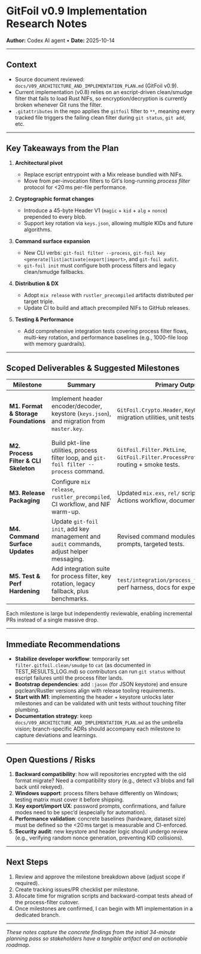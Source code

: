 # GitFoil v0.9 Implementation Research Notes

**Author:** Codex AI agent  •  **Date:** 2025-10-14

---

## Context
- Source document reviewed: `docs/V09_ARCHITECTURE_AND_IMPLEMENTATION_PLAN.md` (GitFoil v0.9).
- Current implementation (v0.8) relies on an escript-driven clean/smudge filter that fails to load Rust NIFs, so encryption/decryption is currently broken whenever Git runs the filter.
- `.gitattributes` in the repo applies the `gitfoil` filter to `**`, meaning every tracked file triggers the failing clean filter during `git status`, `git add`, etc.

---

## Key Takeaways from the Plan
1. **Architectural pivot**
   - Replace escript entrypoint with a Mix release bundled with NIFs.
   - Move from per-invocation filters to Git's long-running *process filter* protocol for <20 ms per-file performance.

2. **Cryptographic format changes**
   - Introduce a 45-byte Header V1 (`magic` + `kid` + `alg` + `nonce`) prepended to every blob.
   - Support key rotation via `keys.json`, allowing multiple KIDs and future algorithms.

3. **Command surface expansion**
   - New CLI verbs: `git-foil filter --process`, `git-foil key <generate|list|activate|export|import>`, and `git-foil audit`.
   - `git-foil init` must configure both process filters and legacy clean/smudge fallbacks.

4. **Distribution & DX**
   - Adopt `mix release` with `rustler_precompiled` artifacts distributed per target triple.
   - Update CI to build and attach precompiled NIFs to GitHub releases.

5. **Testing & Performance**
   - Add comprehensive integration tests covering process filter flows, multi-key rotation, and performance baselines (e.g., 1000-file loop with memory guardrails).

---

## Scoped Deliverables & Suggested Milestones

| Milestone | Summary | Primary Outputs | Dependencies |
|-----------|---------|-----------------|--------------|
| **M1. Format & Storage Foundations** | Implement header encoder/decoder, keystore (`keys.json`), and migration from `master.key`. | `GitFoil.Crypto.Header`, `KeyManager.Store`, migration utilities, unit tests. | Adds `jason` dependency; ensure compatibility with existing tests. |
| **M2. Process Filter & CLI Skeleton** | Build pkt-line utilities, process filter loop, and `git-foil filter --process` command. | `GitFoil.Filter.PktLine`, `GitFoil.Filter.ProcessProtocol`, CLI routing + smoke tests. | M1 complete; NIF calls remain via existing engine. |
| **M3. Release Packaging** | Configure `mix release`, `rustler_precompiled`, CI workflow, and NIF warm-up. | Updated `mix.exs`, `rel/` scripts, GitHub Actions workflow, documentation. | Requires M2 to validate filter binary in release. |
| **M4. Command Surface Updates** | Update `git-foil init`, add key management and `audit` commands, adjust helper messaging. | Revised command modules, help text, user prompts, targeted tests. | M1–M3 provide underlying primitives. |
| **M5. Test & Perf Hardening** | Add integration suite for process filter, key rotation, legacy fallback, plus benchmarks. | `test/integration/process_filter_test.exs`, perf harness, docs for expected metrics. | Build artifacts from M2–M4. |

Each milestone is large but independently reviewable, enabling incremental PRs instead of a single massive drop.

---

## Immediate Recommendations
- **Stabilize developer workflow**: temporarily set `filter.gitfoil.clean/smudge` to `cat` (as documented in TEST_RESULTS_LOG.md) so contributors can run `git status` without escript failures until the process filter lands.
- **Bootstrap dependencies**: add `:jason` (for JSON keystore) and ensure pqclean/Rustler versions align with release tooling requirements.
- **Start with M1**: implementing the header + keystore unlocks later milestones and can be validated with unit tests without touching filter plumbing.
- **Documentation strategy**: keep `docs/V09_ARCHITECTURE_AND_IMPLEMENTATION_PLAN.md` as the umbrella vision; branch-specific ADRs should accompany each milestone to capture deviations and learnings.

---

## Open Questions / Risks
1. **Backward compatibility**: how will repositories encrypted with the old format migrate? Need a compatibility story (e.g., detect v3 blobs and fall back until rekeyed).
2. **Windows support**: process filters behave differently on Windows; testing matrix must cover it before shipping.
3. **Key export/import UX**: password prompts, confirmations, and failure modes need to be spec’d (especially for automation).
4. **Performance validation**: concrete baselines (hardware, dataset size) must be defined so the <20 ms target is measurable and CI-enforced.
5. **Security audit**: new keystore and header logic should undergo review (e.g., verifying random nonce generation, preventing KID collisions).

---

## Next Steps
1. Review and approve the milestone breakdown above (adjust scope if required).
2. Create tracking issues/PR checklist per milestone.
3. Allocate time for migration scripts and backward-compat tests ahead of the process-filter cutover.
4. Once milestones are confirmed, I can begin with M1 implementation in a dedicated branch.

---

*These notes capture the concrete findings from the initial 34-minute planning pass so stakeholders have a tangible artifact and an actionable roadmap.*
